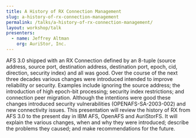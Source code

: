 ```yaml
---
title: A History of RX Connection Management
slug: a-history-of-rx-connection-management
permalink: /talks/a-history-of-rx-connection-management/
layout: workshop/talk
presenters:
  - name: Jeffrey Altman
    org: AuriStor, Inc.
---
```


AFS 3.0 shipped with an RX Connection defined by an 8-tuple (source address,
source port, destination address, destination port, epoch, cid, direction,
security index) and all was good.  Over the course of the next three decades
various changes were introduced intended to improve reliability or security.
Examples include ignoring the source address; the introduction of high
epoch-bit processing; security index restrictions; and connection peer
migration.  Although the intentions were good these changes introduced security
vulnerabilities (OPENAFS-SA-2003-002) and new connectivity issues.  This
presentation will review the history of RX from AFS 3.0 to the present day in
IBM AFS, OpenAFS and AuriStorFS.  It will explain the various changes, when and
why they were introduced; describe the problems they caused; and make
recommendations for the future.
